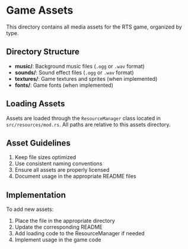 # Game Assets

This directory contains all media assets for the RTS game, organized by type.

## Directory Structure

- **music/**: Background music files (`.ogg` or `.wav` format)
- **sounds/**: Sound effect files (`.ogg` or `.wav` format)
- **textures/**: Game textures and sprites (when implemented)
- **fonts/**: Game fonts (when implemented)

## Loading Assets

Assets are loaded through the `ResourceManager` class located in `src/resources/mod.rs`. 
All paths are relative to this assets directory.

## Asset Guidelines

1. Keep file sizes optimized
2. Use consistent naming conventions
3. Ensure all assets are properly licensed
4. Document usage in the appropriate README files

## Implementation

To add new assets:
1. Place the file in the appropriate directory
2. Update the corresponding README
3. Add loading code to the ResourceManager if needed
4. Implement usage in the game code
